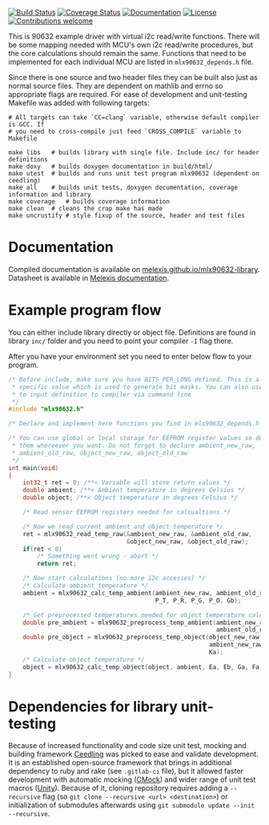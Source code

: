 [![Build Status](https://travis-ci.org/melexis/mlx90632-library.svg?branch=master)](https://travis-ci.org/melexis/mlx90632-library)
[![Coverage Status](https://coveralls.io/repos/github/melexis/mlx90632-library/badge.svg?branch=master)](https://coveralls.io/github/melexis/mlx90632-library?branch=master)
[![Documentation](https://img.shields.io/badge/Documentation-published-brightgreen.svg)](https://melexis.github.io/mlx90632-library/)
[![License](https://img.shields.io/badge/License-Apache%202.0-blue.svg)](http://www.apache.org/licenses/LICENSE-2.0)
[![Contributions welcome](https://img.shields.io/badge/contributions-welcome-brightgreen.svg?style=flat)](https://github.com/melexis/mlx90632-library/issues)

This is 90632 example driver with virtual i2c read/write functions. There will
be some mapping needed with MCU's own i2c read/write procedures, but the core
calculations should remain the same. Functions that need to be implemented for
each individual MCU are listed in `mlx90632_depends.h` file.

Since there is one source and two header files they can be built also just as
normal source files. They are dependent on mathlib and errno so appropriate flags are
required. For ease of development and unit-testing Makefile was added with
following targets:

```
# All targets can take `CC=clang` variable, otherwise default compiler is GCC. If
# you need to cross-compile just feed `CROSS_COMPILE` variable to Makefile

make libs	# builds library with single file. Include inc/ for header definitions
make doxy	# builds doxygen documentation in build/html/
make utest	# builds and runs unit test program mlx90632 (dependent on ceedling)
make all	# builds unit tests, doxygen documentation, coverage information and library
make coverage   # builds coverage information
make clean	# cleans the crap make has made
make uncrustify # style fixup of the source, header and test files
```
# Documentation
Compiled documentation is available on [melexis.github.io/mlx90632-library](https://melexis.github.io/mlx90632-library/).
Datasheet is available in [Melexis documentation](https://www.melexis.com/en/documents/documentation/datasheets/datasheet-mlx90632).

# Example program flow
You can either include library directly or object file. Definitions are found
in library `inc/` folder and you need to point your compiler `-I` flag there.

After you have your environment set you need to enter below flow to your program.

```C
/* Before include, make sure you have BITS_PER_LONG defined. This is a CPU
 * specific value which is used to generate bit masks. You can also use -D
 * to input definition to compiler via command line
 */
#include "mlx90632.h"

/* Declare and implement here functions you find in mlx90632_depends.h */

/* You can use global or local storage for EEPROM register values so declare
 * them whereever you want. Do not forget to declare ambient_new_raw,
 * ambient_old_raw, object_new_raw, object_old_raw
 */
int main(void)
{
    int32_t ret = 0; /**< Variable will store return values */
    double ambient; /**< Ambient temperature in degrees Celsius */
    double object; /**< Object temperature in degrees Celsius */

    /* Read sensor EEPROM registers needed for calcualtions */

    /* Now we read current ambient and object temperature */
    ret = mlx90632_read_temp_raw(&ambient_new_raw, &ambient_old_raw,
                                 &object_new_raw, &object_old_raw);
    if(ret < 0)
        /* Something went wrong - abort */
        return ret;

    /* Now start calculations (no more i2c accesses) */
    /* Calculate ambient temperature */
    ambient = mlx90632_calc_temp_ambient(ambient_new_raw, ambient_old_raw,
                                         P_T, P_R, P_G, P_O, Gb);

    /* Get preprocessed temperatures needed for object temperature calculation */
    double pre_ambient = mlx90632_preprocess_temp_ambient(ambient_new_raw,
                                                          ambient_old_raw, Gb);
    double pre_object = mlx90632_preprocess_temp_object(object_new_raw, object_old_raw,
                                                        ambient_new_raw, ambient_old_raw,
                                                        Ka);
    /* Calculate object temperature */
    object = mlx90632_calc_temp_object(object, ambient, Ea, Eb, Ga, Fa, Fb, Ha, Hb);
}
```

# Dependencies for library unit-testing
Because of increased functionality and code size unit test, mocking and building
framework [Ceedling](http://www.throwtheswitch.org/ceedling/) was picked to ease
and validate development. It is an established open-source framework that brings
in additional dependency to ruby and rake (see `.gitlab-ci` file), but it allowed
faster development with automatic mocking ([CMock](http://www.throwtheswitch.org/cmock/))
and wider range of unit test macros ([Unity](http://www.throwtheswitch.org/unity/)).
Because of it, cloning repository requires adding a `--recursive` flag
(so `git clone --recursive <url> <destination>`) or initialization of submodules
afterwards using `git submodule update --init --recursive`. 


